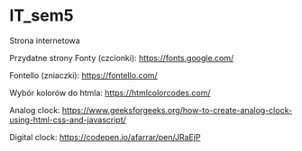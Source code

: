 # IT_sem5

Strona internetowa

Przydatne strony
Fonty (czcionki):
https://fonts.google.com/

Fontello (zniaczki):
https://fontello.com/

Wybór kolorów do htmla:
https://htmlcolorcodes.com/

Analog clock:
https://www.geeksforgeeks.org/how-to-create-analog-clock-using-html-css-and-javascript/

Digital clock:
https://codepen.io/afarrar/pen/JRaEjP
